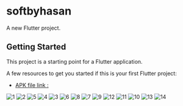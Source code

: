 # softbyhasan

A new Flutter project.

## Getting Started

This project is a starting point for a Flutter application.

A few resources to get you started if this is your first Flutter project:

- [APK file link : ]([https://docs.flutter.dev/get-started/codelab](https://drive.google.com/file/d/1SMa2GgHsFf2G1bDLyj-5yV_g2bUOtAFv/view?usp=sharing))



![1](https://github.com/SoftEngHasan/Flutter--RestAPI--Firebase/assets/80910782/f00cde75-49c1-4a1d-b68f-b75b120980c3)
![2](https://github.com/SoftEngHasan/Flutter--RestAPI--Firebase/assets/80910782/262b2a76-7618-48d6-bfbd-486c3a8aba6a)
![5](https://github.com/SoftEngHasan/Flutter--RestAPI--Firebase/assets/80910782/ff112db4-c645-43bd-8ca4-eb6fe17fe0ae)
![4](https://github.com/SoftEngHasan/Flutter--RestAPI--Firebase/assets/80910782/aa470efd-9cff-43cc-ac33-b4fb64eb187c)
![3](https://github.com/SoftEngHasan/Flutter--RestAPI--Firebase/assets/80910782/1d86f2bc-b51e-4b76-bcd8-a8eb69c8130b)
![6](https://github.com/SoftEngHasan/Flutter--RestAPI--Firebase/assets/80910782/a38d32e6-bbb3-4934-a8c4-c81e45abefb6)
![8](https://github.com/SoftEngHasan/Flutter--RestAPI--Firebase/assets/80910782/eb4894fb-5d6e-4f15-bb0f-eb851680201d)
![7](https://github.com/SoftEngHasan/Flutter--RestAPI--Firebase/assets/80910782/1ee51d26-6389-4f9d-bb23-4f079089a433)
![9](https://github.com/SoftEngHasan/Flutter--RestAPI--Firebase/assets/80910782/281a7a3c-a86c-4da8-88f1-ac4b9205d78c)
![12](https://github.com/SoftEngHasan/Flutter--RestAPI--Firebase/assets/80910782/42b829ab-848d-4b70-b417-7b5ba552c8dc)
![11](https://github.com/SoftEngHasan/Flutter--RestAPI--Firebase/assets/80910782/0b1ee42c-9065-40a0-a954-cbf5590e30bc)
![10](https://github.com/SoftEngHasan/Flutter--RestAPI--Firebase/assets/80910782/09fe0c00-4d74-4e26-85c4-12b1e345c585)
![13](https://github.com/SoftEngHasan/Flutter--RestAPI--Firebase/assets/80910782/5f7cbbad-b574-47ac-94d9-4e20a541677a)
![14](https://github.com/SoftEngHasan/Flutter--RestAPI--Firebase/assets/80910782/dd767b16-7124-494e-b216-5e7d7d47a679)
